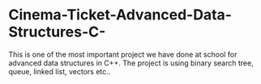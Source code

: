 # Cinema-Ticket-Advanced-Data-Structures-C-
This is one of the most important project we have done at school for advanced data structures in C++. The project is using binary search tree, queue, linked list, vectors etc..
